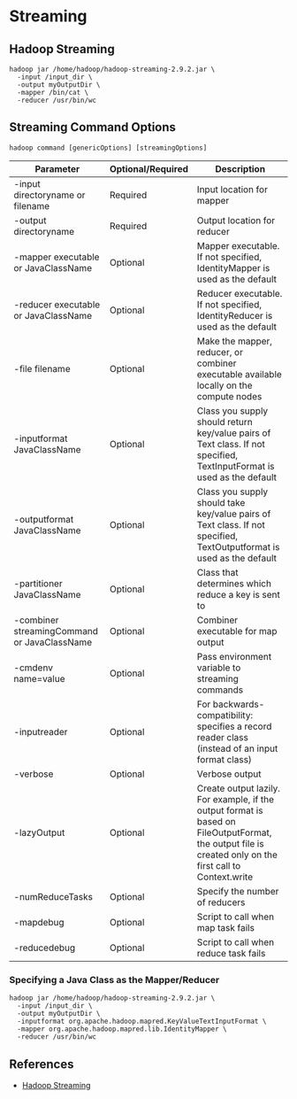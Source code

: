 # Streaming

## Hadoop Streaming
```
hadoop jar /home/hadoop/hadoop-streaming-2.9.2.jar \
  -input /input_dir \
  -output myOutputDir \
  -mapper /bin/cat \
  -reducer /usr/bin/wc
```

## Streaming Command Options
`hadoop command [genericOptions] [streamingOptions]`

Parameter | Optional/Required | Description
---|---|-----
-input directoryname or filename | Required | Input location for mapper
-output directoryname | Required | Output location for reducer
-mapper executable or JavaClassName | Optional | Mapper executable. If not specified, IdentityMapper is used as the default
-reducer executable or JavaClassName | Optional | Reducer executable. If not specified, IdentityReducer is used as the default
-file filename | Optional | Make the mapper, reducer, or combiner executable available locally on the compute nodes
-inputformat JavaClassName | Optional | Class you supply should return key/value pairs of Text class. If not specified, TextInputFormat is used as the default
-outputformat JavaClassName | Optional | Class you supply should take key/value pairs of Text class. If not specified, TextOutputformat is used as the default
-partitioner JavaClassName | Optional | Class that determines which reduce a key is sent to
-combiner streamingCommand or JavaClassName | Optional | Combiner executable for map output
-cmdenv name=value | Optional | Pass environment variable to streaming commands
-inputreader | Optional | For backwards-compatibility: specifies a record reader class (instead of an input format class)
-verbose | Optional | Verbose output
-lazyOutput | Optional | Create output lazily. For example, if the output format is based on FileOutputFormat, the output file is created only on the first call to Context.write
-numReduceTasks | Optional | Specify the number of reducers
-mapdebug | Optional | Script to call when map task fails
-reducedebug | Optional | Script to call when reduce task fails

### Specifying a Java Class as the Mapper/Reducer
```
hadoop jar /home/hadoop/hadoop-streaming-2.9.2.jar \
  -input /input_dir \
  -output myOutputDir \
  -inputformat org.apache.hadoop.mapred.KeyValueTextInputFormat \
  -mapper org.apache.hadoop.mapred.lib.IdentityMapper \
  -reducer /usr/bin/wc
```

## References
- [Hadoop Streaming](http://hadoop.apache.org/docs/stable/hadoop-streaming/HadoopStreaming.html)